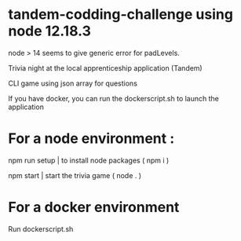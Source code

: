 # tandem-codding-challenge using node 12.18.3 
 node > 14 seems to give generic error for padLevels.
 
Trivia night at the local apprenticeship application (Tandem)

CLI game using json array for questions

If you have docker, you can run the dockerscript.sh to launch the application

# For a node environment :

npm run setup | to install node packages ( npm i )

npm start  | start the trivia game ( node . )

# For a docker environment 

Run dockerscript.sh
